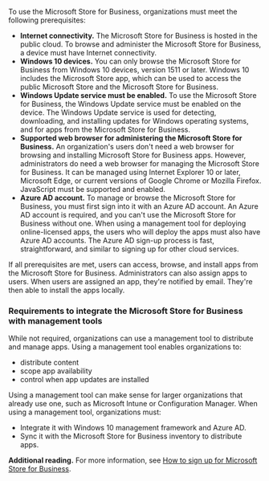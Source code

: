 To use the Microsoft Store for Business, organizations must meet the following prerequisites:

 -  **Internet connectivity.** The Microsoft Store for Business is hosted in the public cloud. To browse and administer the Microsoft Store for Business, a device must have Internet connectivity.
 -  **Windows 10 devices.** You can only browse the Microsoft Store for Business from Windows 10 devices, version 1511 or later. Windows 10 includes the Microsoft Store app, which can be used to access the public Microsoft Store and the Microsoft Store for Business.
 -  **Windows Update service must be enabled.** To use the Microsoft Store for Business, the Windows Update service must be enabled on the device. The Windows Update service is used for detecting, downloading, and installing updates for Windows operating systems, and for apps from the Microsoft Store for Business.
 -  **Supported web browser for administering the Microsoft Store for Business.** An organization's users don't need a web browser for browsing and installing Microsoft Store for Business apps. However, administrators do need a web browser for managing the Microsoft Store for Business. It can be managed using Internet Explorer 10 or later, Microsoft Edge, or current versions of Google Chrome or Mozilla Firefox. JavaScript must be supported and enabled.
 -  **Azure AD account.** To manage or browse the Microsoft Store for Business, you must first sign into it with an Azure AD account. An Azure AD account is required, and you can't use the Microsoft Store for Business without one. When using a management tool for deploying online-licensed apps, the users who will deploy the apps must also have Azure AD accounts. The Azure AD sign-up process is fast, straightforward, and similar to signing up for other cloud services.

If all prerequisites are met, users can access, browse, and install apps from the Microsoft Store for Business. Administrators can also assign apps to users. When users are assigned an app, they're notified by email. They're then able to install the apps locally.

### Requirements to integrate the Microsoft Store for Business with management tools

While not required, organizations can use a management tool to distribute and manage apps. Using a management tool enables organizations to:

 -  distribute content
 -  scope app availability
 -  control when app updates are installed

Using a management tool can make sense for larger organizations that already use one, such as Microsoft Intune or Configuration Manager. When using a management tool, organizations must:

 -  Integrate it with Windows 10 management framework and Azure AD.
 -  Sync it with the Microsoft Store for Business inventory to distribute apps.

**Additional reading.** For more information, see [How to sign up for Microsoft Store for Business](/microsoft-store/sign-up-microsoft-store-for-business).
